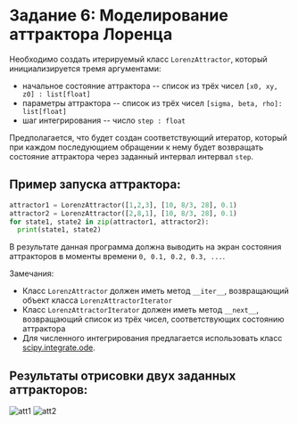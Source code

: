# Задание 6: Моделирование аттрактора Лоренца

Необходимо создать итерируемый класс `LorenzAttractor`, который инициализируется тремя аргументами:
- начальное состояние аттрактора -- список из трёх чисел `[x0, xy, z0] : list[float]`
- параметры аттрактора -- список из трёх чисел `[sigma, beta, rho]: list[float]`
- шаг интегрирования -- число `step : float`


Предполагается, что будет создан соответствующий итератор, который при каждом последующием обращении к нему будет возвращать состояние аттрактора через заданный интервал интервал `step`.

## Пример запуска аттрактора:
```python
attractor1 = LorenzAttractor([1,2,3], [10, 8/3, 28], 0.1)
attractor2 = LorenzAttractor([2,8,1], [10, 8/3, 28], 0.1)
for state1, state2 in zip(attractor1, attractor2):
  print(state1, state2)
```
В результате данная программа должна выводить на экран состояния аттракторов в моменты времени `0, 0.1, 0.2, 0.3, ...`.

Замечания:
* Класс `LorenzAttractor` должен иметь метод `__iter__`, возвращающий объект класса `LorenzAttractorIterator`
* Класс `LorenzAttractorIterator` должен иметь метод `__next__`, возвращающий список из трёх чисел, соответствующих состоянию аттрактора
* Для численного интегрирования предлагается использовать класс [scipy.integrate.ode](https://docs.scipy.org/doc/scipy/reference/generated/scipy.integrate.ode.html).

## Результаты отрисовки двух заданных аттракторов:
![att1](https://github.com/Donskoy-Andrey/LorenzAttractor/blob/main/images/gif/Attractor-1.gif?raw=true)
![att2](https://github.com/Donskoy-Andrey/LorenzAttractor/blob/main/images/gif/Attractor-2.gif?raw=true)
